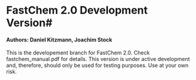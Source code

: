 # FastChem 2.0 Development Version#
#### Authors: Daniel Kitzmann, Joachim Stock ####

This is the developement branch for FastChem 2.0. Check fastchem_manual.pdf for details.
This version is under active development and, therefore, should only be used for testing purposes. Use at your own risk.
